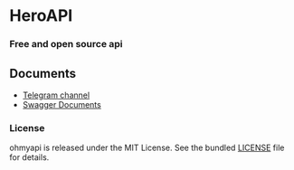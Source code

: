 # HeroAPI

### Free and open source api 


## Documents
- [Telegram channel](https://t.me/HeroAPI)
- [Swagger Documents](https://heroapi.liara.run/docs) 


### License
ohmyapi is released under the MIT License. See the bundled [LICENSE](https://github.com/Hero-API/HeroAPI/blob/main/LICENSE) file for details.
